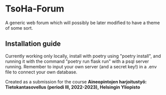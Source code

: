 # TsoHa-Forum

A generic web forum which will possibly be later modified to have a theme of some sort.

## Installation guide

Currently working only locally, install with poetry using "poetry install", and running it with the command "poetry run flask run" with a psql server running. Remember to input your own server (and a secret key!) in a .env file to connect your own database.




Created as a submission for the course **Aineopintojen harjoitustyö: Tietokantasovellus (periodi III, 2022-2023), Helsingin Yliopisto**
